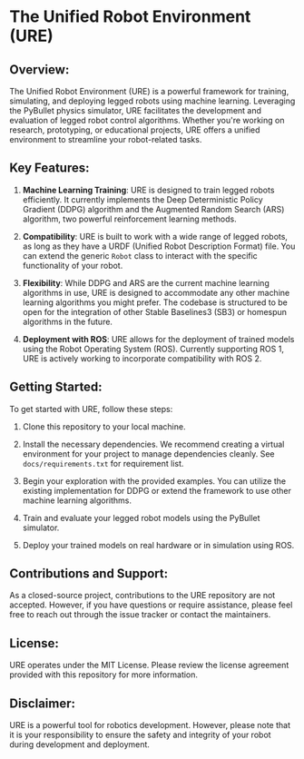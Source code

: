 # The Unified Robot Environment (URE)

## Overview:

The Unified Robot Environment (URE) is a powerful framework for training, simulating, and deploying legged robots using machine learning. Leveraging the PyBullet physics simulator, URE facilitates the development and evaluation of legged robot control algorithms. Whether you're working on research, prototyping, or educational projects, URE offers a unified environment to streamline your robot-related tasks.

## Key Features:

1. **Machine Learning Training**: URE is designed to train legged robots efficiently. It currently implements the Deep Deterministic Policy Gradient (DDPG) algorithm and the Augmented Random Search (ARS) algorithm, two powerful reinforcement learning methods.

2. **Compatibility**: URE is built to work with a wide range of legged robots, as long as they have a URDF (Unified Robot Description Format) file. You can extend the generic `Robot` class to interact with the specific functionality of your robot.

3. **Flexibility**: While DDPG and ARS are the current machine learning algorithms in use, URE is designed to accommodate any other machine learning algorithms you might prefer. The codebase is structured to be open for the integration of other Stable Baselines3 (SB3) or homespun algorithms in the future.

4. **Deployment with ROS**: URE allows for the deployment of trained models using the Robot Operating System (ROS). Currently supporting ROS 1, URE is actively working to incorporate compatibility with ROS 2.

## Getting Started:

To get started with URE, follow these steps:

1. Clone this repository to your local machine.

2. Install the necessary dependencies. We recommend creating a virtual environment for your project to manage dependencies cleanly. See `docs/requirements.txt` for requirement list.

3. Begin your exploration with the provided examples. You can utilize the existing implementation for DDPG or extend the framework to use other machine learning algorithms.

4. Train and evaluate your legged robot models using the PyBullet simulator.

5. Deploy your trained models on real hardware or in simulation using ROS.

## Contributions and Support:

As a closed-source project, contributions to the URE repository are not accepted. However, if you have questions or require assistance, please feel free to reach out through the issue tracker or contact the maintainers.

## License:

URE operates under the MIT License. Please review the license agreement provided with this repository for more information.

## Disclaimer:

URE is a powerful tool for robotics development. However, please note that it is your responsibility to ensure the safety and integrity of your robot during development and deployment.
